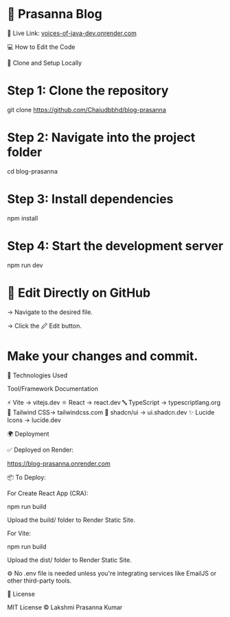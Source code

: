 # 📝 Prasanna Blog

🔗 Live Link: [voices-of-java-dev.onrender.com
](https://blog-prasanna.onrender.com
)

💻 How to Edit the Code

🔹 Clone and Setup Locally


# Step 1: Clone the repository

git clone https://github.com/Chaiudbbhd/blog-prasanna

# Step 2: Navigate into the project folder

cd blog-prasanna

# Step 3: Install dependencies

npm install

# Step 4: Start the development server

npm run dev

# 🔹 Edit Directly on GitHub

-> Navigate to the desired file.

-> Click the 🖉 Edit button.

# Make your changes and commit.

🚀 Technologies Used

Tool/Framework	Documentation

⚡ Vite   ->	           vitejs.dev
⚛️ React    	  ->       react.dev
🔤 TypeScript	    ->     typescriptlang.org
🎨 Tailwind CSS->        tailwindcss.com
🧩 shadcn/ui	    ->    ui.shadcn.dev
✨ Lucide Icons	     -> lucide.dev

🌍 Deployment

✅ Deployed on Render:

https://blog-prasanna.onrender.com

📦 To Deploy:

For Create React App (CRA):

npm run build

Upload the build/ folder to Render Static Site.

For Vite:

npm run build

Upload the dist/ folder to Render Static Site.

⚙️ No .env file is needed unless you're integrating services like EmailJS or other third-party tools.

🧠 License

MIT License © Lakshmi Prasanna Kumar
